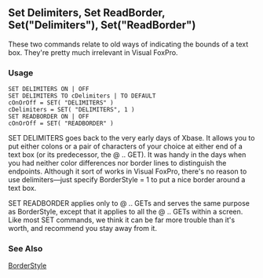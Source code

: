 ## Set Delimiters, Set ReadBorder, Set("Delimiters"), Set("ReadBorder")

These two commands relate to old ways of indicating the bounds of a text box. They're pretty much irrelevant in Visual FoxPro. 

### Usage

```foxpro
SET DELIMITERS ON | OFF
SET DELIMITERS TO cDelimiters | TO DEFAULT
cOnOrOff = SET( "DELIMITERS" )
cDelimiters = SET( "DELIMITERS", 1 )
SET READBORDER ON | OFF
cOnOrOff = SET( "READBORDER" )
```

SET DELIMITERS goes back to the very early days of Xbase. It allows you to put either colons or a pair of characters of your choice at either end of a text box (or its predecessor, the @ .. GET). It was handy in the days when you had neither color differences nor border lines to distinguish the endpoints. Although it sort of works in Visual FoxPro, there's no reason to use delimiters&mdash;just specify BorderStyle = 1 to put a nice border around a text box.

SET READBORDER applies only to @ .. GETs and serves the same purpose as BorderStyle, except that it applies to all the @ .. GETs within a screen. Like most SET commands, we think it can be far more trouble than it's worth, and recommend you stay away from it.

### See Also

[BorderStyle](s4g337.md)